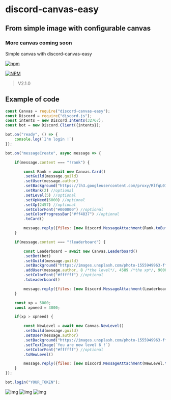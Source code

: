 # discord-canvas-easy
## From simple image with configurable canvas
### More canvas coming soon

Simple canvas with discord-canvas-easy

[![npm](https://img.shields.io/npm/v/discord-canvas-easy)](https://npmjs.org/discord-canvas-easy)

[![NPM](https://nodei.co/npm/discord-canvas-easy.png)](https://npmjs.org/package/discord-canvas-easy)

> V2.1.0

## Example of code

```js
const Canvas = require("discord-canvas-easy");
const Discord = require("discord.js");
const intents = new Discord.Intents(32767);
const bot = new Discord.Client({intents});

bot.on("ready", () => {
    console.log(`I'm login !`)
});

bot.on("messageCreate", async message => {

    if(message.content === "!rank") {

        const Rank = await new Canvas.Card()
        .setGuild(message.guild)
        .setUser(message.author)
        .setBackground("https://lh3.googleusercontent.com/proxy/RlfqL01K_816kNExzofpQ_D206IJmGAYR9e6Nll6AaLgBsReYelwxt--_z1q91ejmeIjHBkB-AYb-1O-qwnoswX1pKGH61jETg_OWSELWK5HSmfScVK56fkT2QoJGsCOfTNWHskc")
        .setRank(2) //optional
        .setLevel(5) //optional
        .setXpNeed(6000) //optional
        .setXp(2457) //optional
        .setColorFont("#000000") //optional
        .setColorProgressBar("#ff4837") //optional
        .toCard()

        message.reply({files: [new Discord.MessageAttachment(Rank.toBuffer(), "rank.png")]})
    }

    if(message.content === "!leaderboard") {

        const Leaderboard = await new Canvas.Leaderboard()
        .setBot(bot)
        .setGuild(message.guild)
        .setBackground("https://images.unsplash.com/photo-1555949963-ff9fe0c870eb?crop=entropy&cs=tinysrgb&fit=crop&fm=jpg&h=720&ixid=MnwxfDB8MXxyYW5kb218MHx8Y29kZXx8fHx8fDE2MzAxNzA4NzM&ixlib=rb-1.2.1&q=80&utm_campaign=api-credit&utm_medium=referral&utm_source=unsplash_source&w=1280")
        .addUser(message.author, 8 /*the level*/, 4589 /*the xp*/, 9000 /*the xp need*/)
        .setColorFont("#ffffff") //optional
        .toLeaderboard()

        message.reply({files: [new Discord.MessageAttachment(Leaderboard.toBuffer(), "leaderboard.png")]})
    }

    const xp = 5000;
    const xpneed = 3000;

    if(xp > xpneed) {

        const NewLevel = await new Canvas.NewLevel()
        .setGuild(message.guild)
        .setUser(message.author)
        .setBackground("https://images.unsplash.com/photo-1555949963-ff9fe0c870eb?crop=entropy&cs=tinysrgb&fit=crop&fm=jpg&h=720&ixid=MnwxfDB8MXxyYW5kb218MHx8Y29kZXx8fHx8fDE2MzAxNzA4NzM&ixlib=rb-1.2.1&q=80&utm_campaign=api-credit&utm_medium=referral&utm_source=unsplash_source&w=1280")
        .setTextImage(`You are now level 6 !`)
        .setColorFont("#ffffff") //optional
        .toNewLevel()

        message.reply({files: [new Discord.MessageAttachment(NewLevel.toBuffer(), "newlevel.png")]})
    }
});

bot.login("YOUR_TOKEN");
```

![img](https://cdn.discordapp.com/attachments/875659838842085379/879654894569652234/rank.png)
![img](https://cdn.discordapp.com/attachments/875659838842085379/881233924280422481/leaderboard.png)
![img](https://cdn.discordapp.com/attachments/862305148214968340/886187584668188692/newlevel.png)
